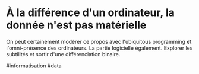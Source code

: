 # À la différence d'un ordinateur, la donnée n'est pas matérielle

On peut certainement modérer ce propos avec l'ubiquitous programming et l'omni-présence des ordinateurs. La partie logicielle également. Explorer les subtilités et sortir d'une différenciation binaire.

#informatisation #data 